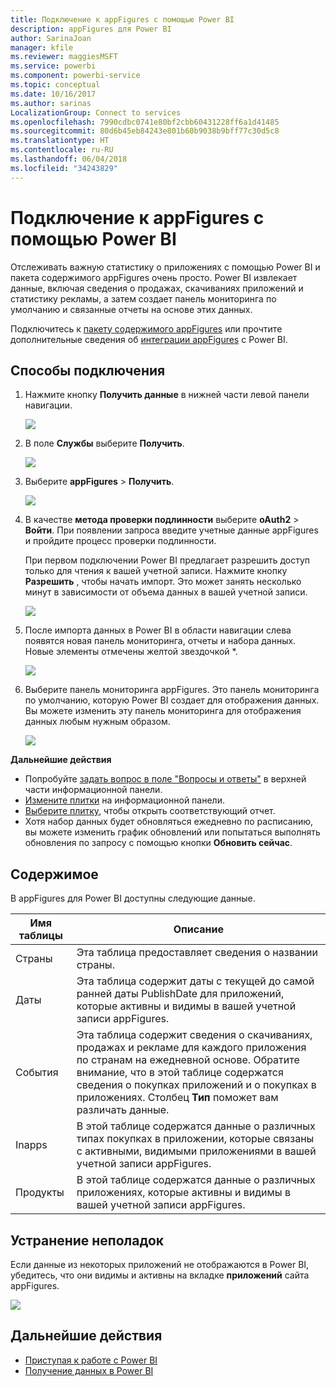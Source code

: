 ```yaml
---
title: Подключение к appFigures с помощью Power BI
description: appFigures для Power BI
author: SarinaJoan
manager: kfile
ms.reviewer: maggiesMSFT
ms.service: powerbi
ms.component: powerbi-service
ms.topic: conceptual
ms.date: 10/16/2017
ms.author: sarinas
LocalizationGroup: Connect to services
ms.openlocfilehash: 7990cdbc0741e80bf2cbb60431228ff6a1d41485
ms.sourcegitcommit: 80d6b45eb84243e801b60b9038b9bff77c30d5c8
ms.translationtype: HT
ms.contentlocale: ru-RU
ms.lasthandoff: 06/04/2018
ms.locfileid: "34243829"
---
```

# <a name="connect-to-appfigures-with-power-bi"></a>Подключение к appFigures с помощью Power BI
Отслеживать важную статистику о приложениях с помощью Power BI и пакета содержимого appFigures очень просто. Power BI извлекает данные, включая сведения о продажах, скачиваниях приложений и статистику рекламы, а затем создает панель мониторинга по умолчанию и связанные отчеты на основе этих данных.

Подключитесь к [пакету содержимого appFigures](https://app.powerbi.com/getdata/services/appfigures) или прочтите дополнительные сведения об [интеграции appFigures](https://powerbi.microsoft.com/integrations/appfigures) с Power BI.

## <a name="how-to-connect"></a>Способы подключения
1. Нажмите кнопку **Получить данные** в нижней части левой панели навигации.
   
   ![](media/service-connect-to-appfigures/pbi_getdata.png)
2. В поле **Службы** выберите **Получить**.
   
   ![](media/service-connect-to-appfigures/pbi_getservices.png)
3. Выберите **appFigures** \> **Получить**.
   
   ![](media/service-connect-to-appfigures/appfigures.png)
4. В качестве **метода проверки подлинности** выберите **oAuth2** \> **Войти**. При появлении запроса введите учетные данные appFigures и пройдите процесс проверки подлинности.
   
   При первом подключении Power BI предлагает разрешить доступ только для чтения к вашей учетной записи. Нажмите кнопку **Разрешить** , чтобы начать импорт. Это может занять несколько минут в зависимости от объема данных в вашей учетной записи.
   
   ![](media/service-connect-to-appfigures/appfiguresdoc_06.png)
5. После импорта данных в Power BI в области навигации слева появятся новая панель мониторинга, отчеты и набора данных. Новые элементы отмечены желтой звездочкой \*.
   
    ![](media/service-connect-to-appfigures/pbi_appfigures3.png)
6. Выберите панель мониторинга appFigures. Это панель мониторинга по умолчанию, которую Power BI создает для отображения данных. Вы можете изменить эту панель мониторинга для отображения данных любым нужным образом.
   
    ![](media/service-connect-to-appfigures/appfiguresdoc_01.png)

**Дальнейшие действия**

* Попробуйте [задать вопрос в поле "Вопросы и ответы"](power-bi-q-and-a.md) в верхней части информационной панели.
* [Измените плитки](service-dashboard-edit-tile.md) на информационной панели.
* [Выберите плитку](service-dashboard-tiles.md), чтобы открыть соответствующий отчет.
* Хотя набор данных будет обновляться ежедневно по расписанию, вы можете изменить график обновлений или попытаться выполнять обновления по запросу с помощью кнопки **Обновить сейчас**.

## <a name="whats-included"></a>Содержимое
В appFigures для Power BI доступны следующие данные.

| **Имя таблицы** | **Описание** |
| --- | --- |
| Страны |Эта таблица предоставляет сведения о названии страны. |
| Даты |Эта таблица содержит даты с текущей до самой ранней даты PublishDate для приложений, которые активны и видимы в вашей учетной записи appFigures. |
| События |Эта таблица содержит сведения о скачиваниях, продажах и рекламе для каждого приложения по странам на ежедневной основе. Обратите внимание, что в этой таблице содержатся сведения о покупках приложений и о покупках в приложениях. Столбец <strong>Тип</strong> поможет вам различать данные. |
| Inapps |В этой таблице содержатся данные о различных типах покупках в приложении, которые связаны с активными, видимыми приложениями в вашей учетной записи appFigures. |
| Продукты |В этой таблице содержатся данные о различных приложениях, которые активны и видимы в вашей учетной записи appFigures. |

## <a name="troubleshooting"></a>Устранение неполадок
Если данные из некоторых приложений не отображаются в Power BI, убедитесь, что они видимы и активны на вкладке **приложений** сайта appFigures.

![](media/service-connect-to-appfigures/appfiguresdoc_11.png)

## <a name="next-steps"></a>Дальнейшие действия
* [Приступая к работе с Power BI](service-get-started.md)
* [Получение данных в Power BI](service-get-data.md)

